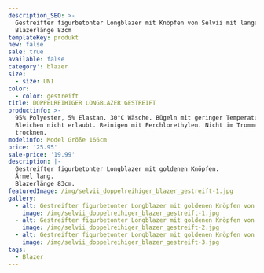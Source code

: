 ```yaml
---
description_SEO: >-
  Gestreifter figurbetonter Longblazer mit Knöpfen von Selvii mit langen Ärmeln.
  Blazerlänge 83cm
templateKey: produkt
new: false
sale: true
available: false
category': blazer
size:
  - size: UNI
color:
  - color: gestreift
title: DOPPELREIHIGER LONGBLAZER GESTREIFT
productinfo: >-
  95% Polyester, 5% Elastan. 30°C Wäsche. Bügeln mit geringer Temperatur.
  Bleichen nicht erlaubt. Reinigen mit Perchlorethylen. Nicht im Trommeltrockner
  trocknen.
modelinfo: Model Größe 166cm
price: '25.95'
sale-price: '19.99'
description: |-
  Gestreifter figurbetonter Longblazer mit goldenen Knöpfen.
  Ärmel lang.
  Blazerlänge 83cm.
featuredImage: /img/selvii_doppelreihiger_blazer_gestreift-1.jpg
gallery:
  - alt: Gestreifter figurbetonter Longblazer mit goldenen Knöpfen von Selvii
    image: /img/selvii_doppelreihiger_blazer_gestreift-1.jpg
  - alt: Gestreifter figurbetonter Longblazer mit goldenen Knöpfen von Selvii
    image: /img/selvii_doppelreihiger_blazer_gestreift-2.jpg
  - alt: Gestreifter figurbetonter Longblazer mit goldenen Knöpfen von Selvii
    image: /img/selvii_doppelreihiger_blazer_gestreift-3.jpg
tags:
  - Blazer
---
```


